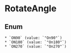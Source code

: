 # RotateAngle

## Enum

    * `ON90` (value: `"On90"`)
    * `ON180` (value: `"On180"`)
    * `ON270` (value: `"On270"`)
